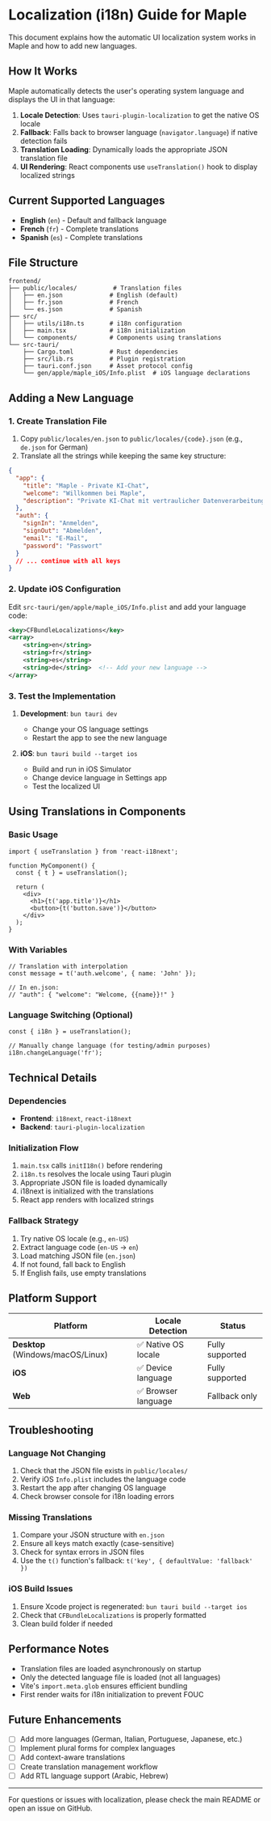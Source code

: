 # Localization (i18n) Guide for Maple

This document explains how the automatic UI localization system works in Maple and how to add new languages.

## How It Works

Maple automatically detects the user's operating system language and displays the UI in that language:

1. **Locale Detection**: Uses `tauri-plugin-localization` to get the native OS locale
2. **Fallback**: Falls back to browser language (`navigator.language`) if native detection fails
3. **Translation Loading**: Dynamically loads the appropriate JSON translation file
4. **UI Rendering**: React components use `useTranslation()` hook to display localized strings

## Current Supported Languages

- **English** (`en`) - Default and fallback language
- **French** (`fr`) - Complete translations 
- **Spanish** (`es`) - Complete translations

## File Structure

```
frontend/
├── public/locales/          # Translation files
│   ├── en.json             # English (default)
│   ├── fr.json             # French
│   └── es.json             # Spanish
├── src/
│   ├── utils/i18n.ts       # i18n configuration
│   ├── main.tsx            # i18n initialization
│   └── components/         # Components using translations
└── src-tauri/
    ├── Cargo.toml          # Rust dependencies
    ├── src/lib.rs          # Plugin registration
    ├── tauri.conf.json     # Asset protocol config
    └── gen/apple/maple_iOS/Info.plist  # iOS language declarations
```

## Adding a New Language

### 1. Create Translation File

1. Copy `public/locales/en.json` to `public/locales/{code}.json` (e.g., `de.json` for German)
2. Translate all the strings while keeping the same key structure:

```json
{
  "app": {
    "title": "Maple - Private KI-Chat",
    "welcome": "Willkommen bei Maple",
    "description": "Private KI-Chat mit vertraulicher Datenverarbeitung"
  },
  "auth": {
    "signIn": "Anmelden",
    "signOut": "Abmelden",
    "email": "E-Mail",
    "password": "Passwort"
  }
  // ... continue with all keys
}
```

### 2. Update iOS Configuration

Edit `src-tauri/gen/apple/maple_iOS/Info.plist` and add your language code:

```xml
<key>CFBundleLocalizations</key>
<array>
    <string>en</string>
    <string>fr</string>
    <string>es</string>
    <string>de</string>  <!-- Add your new language -->
</array>
```

### 3. Test the Implementation

1. **Development**: `bun tauri dev`
   - Change your OS language settings
   - Restart the app to see the new language

2. **iOS**: `bun tauri build --target ios`
   - Build and run in iOS Simulator
   - Change device language in Settings app
   - Test the localized UI

## Using Translations in Components

### Basic Usage

```tsx
import { useTranslation } from 'react-i18next';

function MyComponent() {
  const { t } = useTranslation();

  return (
    <div>
      <h1>{t('app.title')}</h1>
      <button>{t('button.save')}</button>
    </div>
  );
}
```

### With Variables

```tsx
// Translation with interpolation
const message = t('auth.welcome', { name: 'John' });

// In en.json:
// "auth": { "welcome": "Welcome, {{name}}!" }
```

### Language Switching (Optional)

```tsx
const { i18n } = useTranslation();

// Manually change language (for testing/admin purposes)
i18n.changeLanguage('fr');
```

## Technical Details

### Dependencies

- **Frontend**: `i18next`, `react-i18next`
- **Backend**: `tauri-plugin-localization`

### Initialization Flow

1. `main.tsx` calls `initI18n()` before rendering
2. `i18n.ts` resolves the locale using Tauri plugin
3. Appropriate JSON file is loaded dynamically
4. i18next is initialized with the translations
5. React app renders with localized strings

### Fallback Strategy

1. Try native OS locale (e.g., `en-US`)
2. Extract language code (`en-US` → `en`)
3. Load matching JSON file (`en.json`)
4. If not found, fall back to English
5. If English fails, use empty translations

## Platform Support

| Platform | Locale Detection | Status |
|----------|------------------|--------|
| **Desktop** (Windows/macOS/Linux) | ✅ Native OS locale | Fully supported |
| **iOS** | ✅ Device language | Fully supported |
| **Web** | ✅ Browser language | Fallback only |

## Troubleshooting

### Language Not Changing

1. Check that the JSON file exists in `public/locales/`
2. Verify iOS `Info.plist` includes the language code
3. Restart the app after changing OS language
4. Check browser console for i18n loading errors

### Missing Translations

1. Compare your JSON structure with `en.json`
2. Ensure all keys match exactly (case-sensitive)
3. Check for syntax errors in JSON files
4. Use the `t()` function's fallback: `t('key', { defaultValue: 'fallback' })`

### iOS Build Issues

1. Ensure Xcode project is regenerated: `bun tauri build --target ios`
2. Check that `CFBundleLocalizations` is properly formatted
3. Clean build folder if needed

## Performance Notes

- Translation files are loaded asynchronously on startup
- Only the detected language file is loaded (not all languages)
- Vite's `import.meta.glob` ensures efficient bundling
- First render waits for i18n initialization to prevent FOUC

## Future Enhancements

- [ ] Add more languages (German, Italian, Portuguese, Japanese, etc.)
- [ ] Implement plural forms for complex languages
- [ ] Add context-aware translations
- [ ] Create translation management workflow
- [ ] Add RTL language support (Arabic, Hebrew)

---

For questions or issues with localization, please check the main README or open an issue on GitHub.
